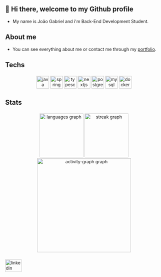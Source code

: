 ## 👋 Hi there, welcome to my Github profile

- My name is João Gabriel and i'm Back-End Development Student.

<h2 align="left">About me</h2>

- You can see everything about me or contact me through my [portfolio](https://gabriel-inky.vercel.app/).

###

<h2 align="left">Techs</h2>

###

<div align="center">
  <img src="https://skillicons.dev/icons?i=java" height="40" alt="java logo"  />
  <img src="https://cdn.jsdelivr.net/gh/devicons/devicon/icons/spring/spring-original.svg" height="40" alt="spring logo"  />
  <img src="https://skillicons.dev/icons?i=ts" height="40" alt="typescript logo"  />
  <img src="https://skillicons.dev/icons?i=nextjs" height="40" alt="nextjs logo"  />
  <img src="https://cdn.jsdelivr.net/gh/devicons/devicon/icons/postgresql/postgresql-original.svg" height="40" alt="postgresql logo"  />
  <img src="https://skillicons.dev/icons?i=mysql" height="40" alt="mysql logo"  />
  <img src="https://cdn.jsdelivr.net/gh/devicons/devicon/icons/docker/docker-original.svg" height="40" alt="docker logo"  />
</div>

###

<h2 align="left">Stats</h2>

###

<div align="center">
  <img src="https://github-readme-stats.vercel.app/api/top-langs?username=gabrieudev&locale=en&hide_title=false&layout=compact&card_width=320&langs_count=5&theme=dracula&hide_border=false&order=2" height="140" alt="languages graph"  />
  <img src="https://streak-stats.demolab.com?user=gabrieudev&locale=en&mode=daily&theme=dracula&hide_border=false&border_radius=5&order=3" height="140" alt="streak graph"  />
  <img src="https://github-readme-activity-graph.vercel.app/graph?username=gabrieudev&radius=16&theme=react&area=true&order=5" height="300" alt="activity-graph graph"  />
</div>

###

<div align="left">
  <a href="https://www.linkedin.com/in/gabrieudev/" target="_blank">
    <img src="https://raw.githubusercontent.com/maurodesouza/profile-readme-generator/master/src/assets/icons/social/linkedin/default.svg" width="52" height="40" alt="linkedin logo"  />
  </a>
</div>

###
